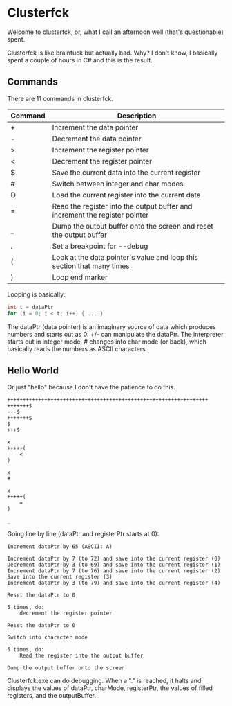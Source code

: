 # Clusterfck

Welcome to clusterfck, or, what I call an afternoon well (that's questionable) spent.

Clusterfck is like brainfuck but actually bad. Why? I don't know, I basically spent a couple of hours in C# and this is the result.

## Commands

There are 11 commands in clusterfck.

| Command | Description                                                                 |
|---------|-----------------------------------------------------------------------------|
| +       | Increment the data pointer                                                  |
| -       | Decrement the data pointer                                                  |
| >       | Increment the register pointer                                              |
| <       | Decrement the register pointer                                              |
| $       | Save the current data into the current register                             |
| #       | Switch between integer and char modes                                       |
| Đ       | Load the current register into the current data                             |
| =       | Read the register into the output buffer and increment the register pointer |
| _       | Dump the output buffer onto the screen and reset the output buffer          |
| .       | Set a breakpoint for --debug                                                |
| (       | Look at the data pointer's value and loop this section that many times      |
| )       | Loop end marker                                                             |

Looping is basically:

```c
int t = dataPtr
for (i = 0; i < t; i++) { ... }
```

The dataPtr (data pointer) is an imaginary source of data which produces numbers and starts out as 0. +/- can manipulate the dataPtr. The interpreter starts out in integer mode, # changes into char mode (or back), which basically reads the numbers as ASCII characters.

## Hello World

Or just "hello" because I don't have the patience to do this.

```
+++++++++++++++++++++++++++++++++++++++++++++++++++++++++++++++++
+++++++$
---$
+++++++$
$
+++$

x
+++++(
	<
)

x
#

x
+++++(
	=
)

_
```

Going line by line (dataPtr and registerPtr starts at 0):

```
Increment dataPtr by 65 (ASCII: A)

Increment dataPtr by 7 (to 72) and save into the current register (0)
Decrement dataPtr by 3 (to 69) and save into the current register (1)
Increment dataPtr by 7 (to 76) and save into the current register (2)
Save into the current register (3)
Increment dataPtr by 3 (to 79) and save into the current register (4)

Reset the dataPtr to 0

5 times, do:
	decrement the register pointer

Reset the dataPtr to 0

Switch into character mode

5 times, do:
	Read the register into the output buffer

Dump the output buffer onto the screen
```

Clusterfck.exe can do debugging. When a "." is reached, it halts and displays the values of dataPtr, charMode, registerPtr, the values of filled registers, and the outputBuffer.
